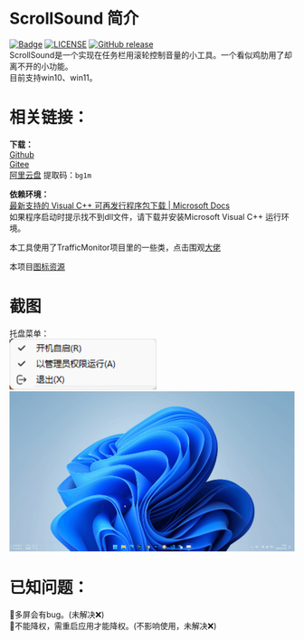 
# ScrollSound 简介
[![Badge](https://img.shields.io/badge/link-996.icu-%23FF4D5B.svg?style=flat-square)](https://996.icu/#/en_US)
[![LICENSE](https://img.shields.io/badge/license-Anti%20996-blue.svg?style=flat-square)](https://github.com/996icu/996.ICU/blob/master/LICENSE)
[![GitHub release](https://img.shields.io/github/release/SWDaby/ScrollSound.svg?style=flat-square)](https://github.com/SWDaby/ScrollSound/releases/latest)<br>
ScrollSound是一个实现在任务栏用滚轮控制音量的小工具。一个看似鸡肋用了却离不开的小功能。<br>
目前支持win10、win11。<br>

# 相关链接：
**下载：**<br>
[Github](https://github.com/SWDaby/ScrollSound/releases/latest)<br>
[Gitee](https://gitee.com/swdaby/ScrollSound/releases/)<br>
[阿里云盘](https://www.aliyundrive.com/s/TBGXFokBRB3) 提取码：`bg1m`<br>

**依赖环境：**<br>
[最新支持的 Visual C++ 可再发行程序包下载 | Microsoft Docs](https://docs.microsoft.com/zh-CN/cpp/windows/latest-supported-vc-redist?view=msvc-170)<br>
如果程序启动时提示找不到dll文件，请下载并安装Microsoft Visual C++ 运行环境。<br>


本工具使用了TrafficMonitor项目里的一些类，点击围观[大佬](https://github.com/zhongyang219/TrafficMonitor)<br>

本项目[图标资源](https://www.flaticon.com/)<br>

# 截图
托盘菜单：<br>
![](./snipaste.png)<br>
![](./Animation.gif)<br>

# 已知问题：
🔴多屏会有bug。(未解决❌)<br>
🔴不能降权，需重启应用才能降权。(不影响使用，未解决❌)<br>


